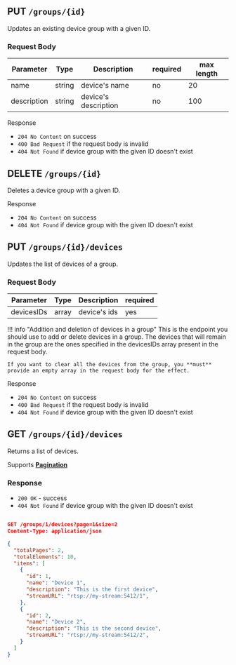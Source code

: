 ## PUT `/groups/{id}`

Updates an existing device group with a given ID.

### Request Body

| Parameter   | Type   | Description| required | max length |
|-------------|--------|------------| -------- | ---------- |
| name        | string | device's name | no | 20 |
| description | string | device's description  | no | 100 |

Response

- `204 No Content` on success
- `400 Bad Request` if the request body is invalid
- `404 Not Found` if device group with the given ID doesn't exist

## DELETE `/groups/{id}`

Deletes a device group with a given ID.

Response

- `204 No Content` on success
- `404 Not Found` if device group with the given ID doesn't exist

## PUT `/groups/{id}/devices`
Updates the list of devices of a group.

### Request Body

| Parameter   | Type   | Description| required 
|-------------|--------|------------| -------- 
| devicesIDs        | array | device's ids | yes | 

!!! info "Addition and deletion of devices in a group"
    This is the endpoint you should use to add or delete devices in a group. The devices that will remain in the group are the ones specified in the devicesIDs array present in the request body. 
    
    If you want to clear all the devices from the group, you **must** provide an empty array in the request body for the effect.
    


Response

- `204 No Content` on success
- `400 Bad Request` if the request body is invalid
- `404 Not Found` if device group with the given ID doesn't exist

## GET `/groups/{id}/devices`

Returns a list of devices.

Supports [**Pagination**](/api/reference#pagination)

### Response

- `200 OK` - success
-  `404 Not Found` if device group with the given ID doesn't exist

```json

GET /groups/1/devices?page=1&size=2
Content-Type: application/json

{
  "totalPages": 2,
  "totalElements": 10,
  "items": [
    {
      "id": 1,
      "name": "Device 1",
      "description": "This is the first device",
      "streamURL": "rtsp://my-stream:5412/1",
    },
    {
      "id": 2,
      "name": "Device 2",
      "description": "This is the second device",
      "streamURL": "rtsp://my-stream:5412/2",
    }
  ]
}
```